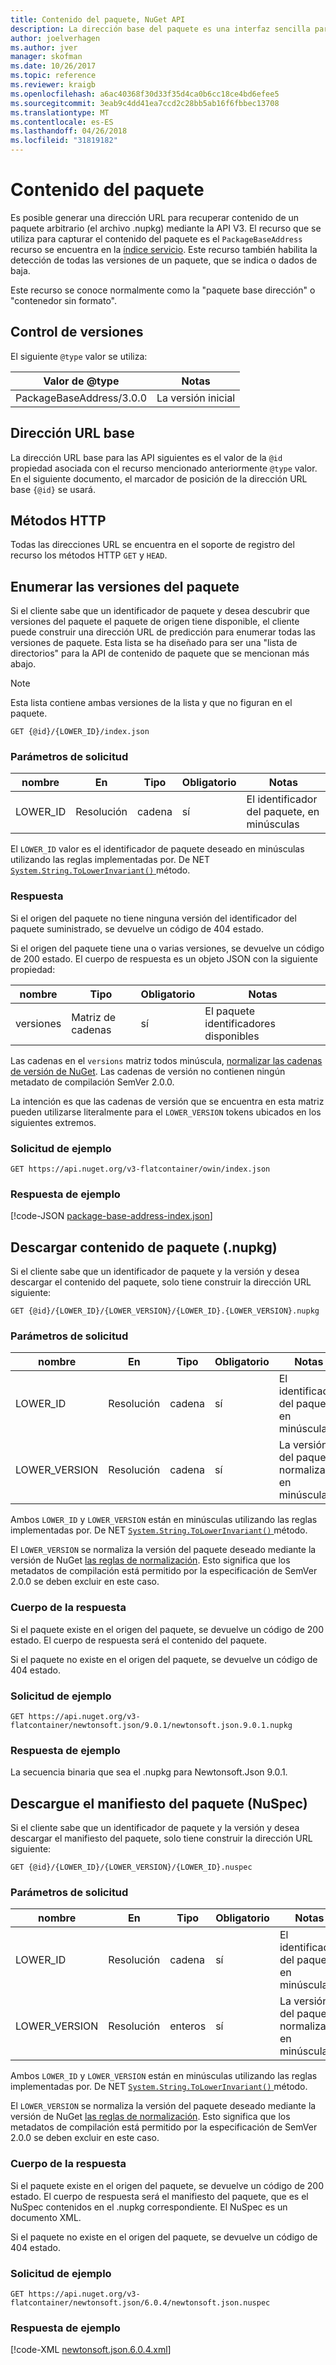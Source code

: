 ```yaml
---
title: Contenido del paquete, NuGet API
description: La dirección base del paquete es una interfaz sencilla para capturar el propio paquete.
author: joelverhagen
ms.author: jver
manager: skofman
ms.date: 10/26/2017
ms.topic: reference
ms.reviewer: kraigb
ms.openlocfilehash: a6ac40368f30d33f35d4ca0b6cc18ce4bd6efee5
ms.sourcegitcommit: 3eab9c4dd41ea7ccd2c28bb5ab16f6fbbec13708
ms.translationtype: MT
ms.contentlocale: es-ES
ms.lasthandoff: 04/26/2018
ms.locfileid: "31819182"
---
```

# <a name="package-content"></a>Contenido del paquete

Es posible generar una dirección URL para recuperar contenido de un paquete arbitrario (el archivo .nupkg) mediante la API V3. El recurso que se utiliza para capturar el contenido del paquete es el `PackageBaseAddress` recurso se encuentra en la [índice servicio](service-index.md). Este recurso también habilita la detección de todas las versiones de un paquete, que se indica o dados de baja.

Este recurso se conoce normalmente como la "paquete base dirección" o "contenedor sin formato".

## <a name="versioning"></a>Control de versiones

El siguiente `@type` valor se utiliza:

Valor de @type              | Notas
------------------------ | -----
PackageBaseAddress/3.0.0 | La versión inicial

## <a name="base-url"></a>Dirección URL base

La dirección URL base para las API siguientes es el valor de la `@id` propiedad asociada con el recurso mencionado anteriormente `@type` valor. En el siguiente documento, el marcador de posición de la dirección URL base `{@id}` se usará.

## <a name="http-methods"></a>Métodos HTTP

Todas las direcciones URL se encuentra en el soporte de registro del recurso los métodos HTTP `GET` y `HEAD`.

## <a name="enumerate-package-versions"></a>Enumerar las versiones del paquete

Si el cliente sabe que un identificador de paquete y desea descubrir que versiones del paquete el paquete de origen tiene disponible, el cliente puede construir una dirección URL de predicción para enumerar todas las versiones de paquete. Esta lista se ha diseñado para ser una "lista de directorios" para la API de contenido de paquete que se mencionan más abajo.

> [!Note]
> Esta lista contiene ambas versiones de la lista y que no figuran en el paquete.

    GET {@id}/{LOWER_ID}/index.json

### <a name="request-parameters"></a>Parámetros de solicitud

nombre     | En     | Tipo    | Obligatorio | Notas
-------- | ------ | ------- | -------- | -----
LOWER_ID | Resolución    | cadena  | sí      | El identificador del paquete, en minúsculas

El `LOWER_ID` valor es el identificador de paquete deseado en minúsculas utilizando las reglas implementadas por. De NET [ `System.String.ToLowerInvariant()` ](/dotnet/api/system.string.tolowerinvariant?view=netstandard-2.0#System_String_ToLowerInvariant) método.

### <a name="response"></a>Respuesta

Si el origen del paquete no tiene ninguna versión del identificador del paquete suministrado, se devuelve un código de 404 estado.

Si el origen del paquete tiene una o varias versiones, se devuelve un código de 200 estado. El cuerpo de respuesta es un objeto JSON con la siguiente propiedad:

nombre     | Tipo             | Obligatorio | Notas
-------- | ---------------- | -------- | -----
versiones | Matriz de cadenas | sí      | El paquete identificadores disponibles

Las cadenas en el `versions` matriz todos minúscula, [normalizar las cadenas de versión de NuGet](../reference/package-versioning.md#normalized-version-numbers). Las cadenas de versión no contienen ningún metadato de compilación SemVer 2.0.0.

La intención es que las cadenas de versión que se encuentra en esta matriz pueden utilizarse literalmente para el `LOWER_VERSION` tokens ubicados en los siguientes extremos.

### <a name="sample-request"></a>Solicitud de ejemplo

    GET https://api.nuget.org/v3-flatcontainer/owin/index.json

### <a name="sample-response"></a>Respuesta de ejemplo

[!code-JSON [package-base-address-index.json](./_data/package-base-address-index.json)]

## <a name="download-package-content-nupkg"></a>Descargar contenido de paquete (.nupkg)

Si el cliente sabe que un identificador de paquete y la versión y desea descargar el contenido del paquete, solo tiene construir la dirección URL siguiente:

    GET {@id}/{LOWER_ID}/{LOWER_VERSION}/{LOWER_ID}.{LOWER_VERSION}.nupkg

### <a name="request-parameters"></a>Parámetros de solicitud

nombre          | En     | Tipo   | Obligatorio | Notas
------------- | ------ | ------ | -------- | -----
LOWER_ID      | Resolución    | cadena | sí      | El identificador del paquete, en minúsculas
LOWER_VERSION | Resolución    | cadena | sí      | La versión del paquete, normalizar y en minúsculas

Ambos `LOWER_ID` y `LOWER_VERSION` están en minúsculas utilizando las reglas implementadas por. De NET [ `System.String.ToLowerInvariant()` ](/dotnet/api/system.string.tolowerinvariant?view=netstandard-2.0#System_String_ToLowerInvariant) método.

El `LOWER_VERSION` se normaliza la versión del paquete deseado mediante la versión de NuGet [las reglas de normalización](../reference/package-versioning.md#normalized-version-numbers). Esto significa que los metadatos de compilación está permitido por la especificación de SemVer 2.0.0 se deben excluir en este caso.

### <a name="response-body"></a>Cuerpo de la respuesta

Si el paquete existe en el origen del paquete, se devuelve un código de 200 estado. El cuerpo de respuesta será el contenido del paquete.

Si el paquete no existe en el origen del paquete, se devuelve un código de 404 estado.

### <a name="sample-request"></a>Solicitud de ejemplo

    GET https://api.nuget.org/v3-flatcontainer/newtonsoft.json/9.0.1/newtonsoft.json.9.0.1.nupkg

### <a name="sample-response"></a>Respuesta de ejemplo

La secuencia binaria que sea el .nupkg para Newtonsoft.Json 9.0.1.

## <a name="download-package-manifest-nuspec"></a>Descargue el manifiesto del paquete (NuSpec)

Si el cliente sabe que un identificador de paquete y la versión y desea descargar el manifiesto del paquete, solo tiene construir la dirección URL siguiente:

    GET {@id}/{LOWER_ID}/{LOWER_VERSION}/{LOWER_ID}.nuspec

### <a name="request-parameters"></a>Parámetros de solicitud

nombre          | En     | Tipo    | Obligatorio | Notas
------------- | ------ | ------- | -------- | -----
LOWER_ID      | Resolución    | cadena  | sí      | El identificador del paquete, en minúsculas
LOWER_VERSION | Resolución    | enteros | sí      | La versión del paquete, normalizar y en minúsculas

Ambos `LOWER_ID` y `LOWER_VERSION` están en minúsculas utilizando las reglas implementadas por. De NET [ `System.String.ToLowerInvariant()` ](/dotnet/api/system.string.tolowerinvariant?view=netstandard-2.0#System_String_ToLowerInvariant) método.

El `LOWER_VERSION` se normaliza la versión del paquete deseado mediante la versión de NuGet [las reglas de normalización](../reference/package-versioning.md#normalized-version-numbers). Esto significa que los metadatos de compilación está permitido por la especificación de SemVer 2.0.0 se deben excluir en este caso.

### <a name="response-body"></a>Cuerpo de la respuesta

Si el paquete existe en el origen del paquete, se devuelve un código de 200 estado. El cuerpo de respuesta será el manifiesto del paquete, que es el NuSpec contenidos en el .nupkg correspondiente. El NuSpec es un documento XML.

Si el paquete no existe en el origen del paquete, se devuelve un código de 404 estado.

### <a name="sample-request"></a>Solicitud de ejemplo

    GET https://api.nuget.org/v3-flatcontainer/newtonsoft.json/6.0.4/newtonsoft.json.nuspec

### <a name="sample-response"></a>Respuesta de ejemplo

[!code-XML [newtonsoft.json.6.0.4.xml](./_data/newtonsoft.json.6.0.4.xml)]
